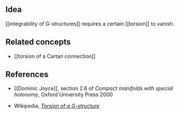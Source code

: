 
## Idea

[[integrability of G-structures]] requires a certain [[torsion]] to vanish.

## Related concepts

* [[torsion of a Cartan connection]]

## References

* [[Dominic Joyce]], section 2.6 of _Compact manifolds with special holonomy_, Oxford University Press 2000

* Wikipedia, _[Torsion of a G-structure](https://en.wikipedia.org/wiki/G-structure#Torsion_of_a_G-structure)_
